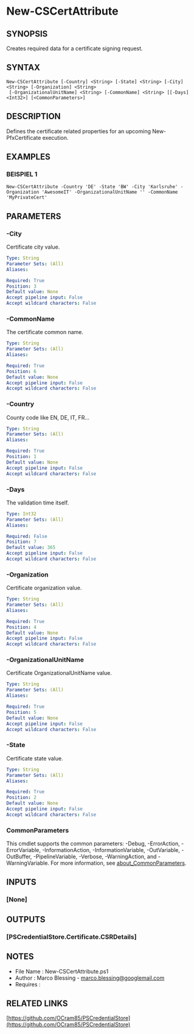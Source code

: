 # New-CSCertAttribute

## SYNOPSIS
Creates required data for a certificate signing request.

## SYNTAX

```
New-CSCertAttribute [-Country] <String> [-State] <String> [-City] <String> [-Organization] <String>
 [-OrganizationalUnitName] <String> [-CommonName] <String> [[-Days] <Int32>] [<CommonParameters>]
```

## DESCRIPTION
Defines the certificate related properties for an upcoming New-PfxCertificate execution.

## EXAMPLES

### BEISPIEL 1
```
New-CSCertAttribute -Country 'DE' -State 'BW' -City 'Karlsruhe' -Organization 'AwesomeIT' -OrganizationalUnitName '' -CommonName 'MyPrivateCert'
```

## PARAMETERS

### -City
Certificate city value.

```yaml
Type: String
Parameter Sets: (All)
Aliases:

Required: True
Position: 3
Default value: None
Accept pipeline input: False
Accept wildcard characters: False
```

### -CommonName
The certificate common name.

```yaml
Type: String
Parameter Sets: (All)
Aliases:

Required: True
Position: 6
Default value: None
Accept pipeline input: False
Accept wildcard characters: False
```

### -Country
County code like EN, DE, IT, FR...

```yaml
Type: String
Parameter Sets: (All)
Aliases:

Required: True
Position: 1
Default value: None
Accept pipeline input: False
Accept wildcard characters: False
```

### -Days
The validation time itself.

```yaml
Type: Int32
Parameter Sets: (All)
Aliases:

Required: False
Position: 7
Default value: 365
Accept pipeline input: False
Accept wildcard characters: False
```

### -Organization
Certificate organization value.

```yaml
Type: String
Parameter Sets: (All)
Aliases:

Required: True
Position: 4
Default value: None
Accept pipeline input: False
Accept wildcard characters: False
```

### -OrganizationalUnitName
Certificate OrganizationalUnitName value.

```yaml
Type: String
Parameter Sets: (All)
Aliases:

Required: True
Position: 5
Default value: None
Accept pipeline input: False
Accept wildcard characters: False
```

### -State
Certificate state value.

```yaml
Type: String
Parameter Sets: (All)
Aliases:

Required: True
Position: 2
Default value: None
Accept pipeline input: False
Accept wildcard characters: False
```

### CommonParameters
This cmdlet supports the common parameters: -Debug, -ErrorAction, -ErrorVariable, -InformationAction, -InformationVariable, -OutVariable, -OutBuffer, -PipelineVariable, -Verbose, -WarningAction, and -WarningVariable. For more information, see [about_CommonParameters](http://go.microsoft.com/fwlink/?LinkID=113216).

## INPUTS

### [None]
## OUTPUTS

### [PSCredentialStore.Certificate.CSRDetails]
## NOTES
- File Name   : New-CSCertAttribute.ps1
- Author      : Marco Blessing - marco.blessing@googlemail.com
- Requires    :

## RELATED LINKS

[https://github.com/OCram85/PSCredentialStore](https://github.com/OCram85/PSCredentialStore)

